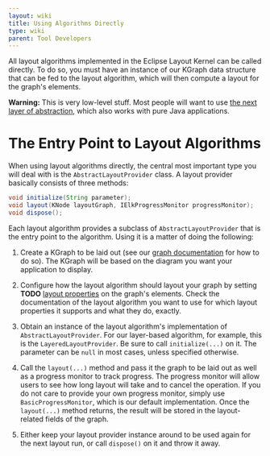```yaml
---
layout: wiki
title: Using Algorithms Directly
type: wiki
parent: Tool Developers
---
```

All layout algorithms implemented in the Eclipse Layout Kernel can be called directly. To do so, you must have an instance of our KGraph data structure that can be fed to the layout algorithm, which will then compute a layout for the graph's elements.

**Warning:** This is very low-level stuff. Most people will want to use [the next layer of abstraction](Using-Plain-Java-Layout), which also works with pure Java applications.


# The Entry Point to Layout Algorithms

When using layout algorithms directly, the central most important type you will deal with is the `AbstractLayoutProvider` class. A layout provider basically consists of three methods:

```java
void initialize(String parameter);
void layout(KNode layoutGraph, IElkProgressMonitor progressMonitor);
void dispose();
```

Each layout algorithm provides a subclass of `AbstractLayoutProvider` that is the entry point to the algorithm. Using it is a matter of doing the following:

1. Create a KGraph to be laid out (see our [graph documentation](Graph-Data-Structure) for how to do so). The KGraph will be based on the diagram you want your application to display.

1. Configure how the layout algorithm should layout your graph by setting <span class="inactive">**TODO** [layout properties](Layout-Properties)</span> on the graph's elements. Check the documentation of the layout algorithm you want to use for which layout properties it supports and what they do, exactly.

1. Obtain an instance of the layout algorithm's implementation of `AbstractLayoutProvider`. For our layer-based algorithm, for example, this is the `LayeredLayoutProvider`. Be sure to call `initialize(...)` on it. The parameter can be `null` in most cases, unless specified otherwise.

1. Call the `layout(...)` method and pass it the graph to be laid out as well as a progress monitor to track progress. The progress monitor will allow users to see how long layout will take and to cancel the operation. If you do not care to provide your own progress monitor, simply use `BasicProgressMonitor`, which is our default implementation. Once the `layout(...)` method returns, the result will be stored in the layout-related fields of the graph.

1. Either keep your layout provider instance around to be used again for the next layout run, or call `dispose()` on it and throw it away.

